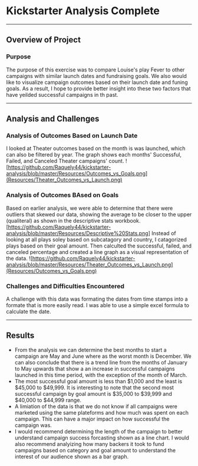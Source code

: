 # Kickstarter Analysis Complete

---
## Overview of Project
### Purpose
The purpose of this exercise was to compare Louise's play Fever to other campaigns with similar launch dates and fundraising goals. We also would like to visualize campaign outcomes based on their launch date and funing goals. As a result, I hope to provide better insight into these two factors that have yeilded successful campaigns in th past.

---
## Analysis and Challenges
### Analysis of Outcomes Based on Launch Date
I looked at Theater outcomes based on the month is was launched, which can also be filtered by year. The graph shows each months' Successful, Failed, and Canceled Theater campaigns' count. 
![https://github.com/Raquely44/kickstarter-analysis/blob/master/Resources/Outcomes_vs_Goals.png](Resources/Theater_Outcomes_vs_Launch.png)

### Analysis of Outcomes BAsed on Goals
Based on earlier analysis, we were able to determine that there were outliers that skewed our data, showing the average to be closer to the upper (qualiteral) as shown in the descriptive stats workbook. [https://github.com/Raquely44/kickstarter-analysis/blob/master/Resources/Descriptive%20Stats.png] Instead of looking at all plays soley based on subcatagory and country, I catagorized plays based on their goal amount. Then calculted the successful, failed, and canceled percentage and created a line graph as a visual representation of the data.
![https://github.com/Raquely44/kickstarter-analysis/blob/master/Resources/Theater_Outcomes_vs_Launch.png](Resources/Outcomes_vs_Goals.png)

### Challenges and Difficulties Encountered
A challenge with this data was formating the dates from time stamps into a formate that is more easily read. I was able to use a simple excel formula to calculate the date.

---
## Results
- From the analysis we can determine the best months to start a campaign are May and June where as the worst month is December. We can also conclude that there is a trend line from the months of January to May upwards that show a an increase in successful campaigns launched in this time period, with the exception of the month of March. 
- The most successful goal amount is less than $1,000 and the least is $45,000 to $49,999. It is interesting to note that the second most successful campaign by goal amount is $35,000 to $39,999 and $40,000 to $44,999 range. 
- A limiation of the data is that we do not know if all campaigns were marketed using the same plateforms and how much was spent on each campaign. This can have a major impact on how successful the campaign was. 
- I would recommend determining the length of the campaign to better understand campaign success forcasting shown as a line chart. I would also recommend analyizing how many backers it took to fund campaigns based on category and goal amount to understand the interest of our audience shown as a bar graph.  
